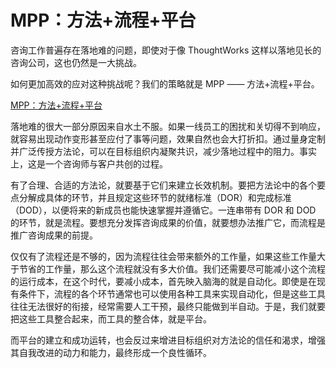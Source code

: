 # MPP：方法+流程+平台

咨询工作普遍存在落地难的问题，即使对于像 ThoughtWorks 这样以落地见长的咨询公司，这也仍然是一大挑战。

如何更加高效的应对这种挑战呢？我们的策略就是 MPP —— 方法+流程+平台。

[MPP：方法+流程+平台](./MPP/MPP.png)

落地难的很大一部分原因来自水土不服。如果一线员工的困扰和关切得不到响应，就容易出现动作变形甚至应付了事等问题，效果自然也会大打折扣。通过量身定制并广泛传授方法论，可以在目标组织内凝聚共识，减少落地过程中的阻力。事实上，这是一个咨询师与客户共创的过程。

有了合理、合适的方法论，就要基于它们来建立长效机制。要把方法论中的各个要点分解成具体的环节，并且规定这些环节的就绪标准（DOR）和完成标准（DOD），以便将来的新成员也能快速掌握并遵循它。一连串带有 DOR 和 DOD 的环节，就是流程。要想充分发挥咨询成果的价值，就要想办法推广它，而流程是推广咨询成果的前提。

仅仅有了流程还是不够的，因为流程往往会带来额外的工作量，如果这些工作量大于节省的工作量，那么这个流程就没有多大价值。我们还需要尽可能减小这个流程的运行成本，在这个时代，要减小成本，首先映入脑海的就是自动化。即使是在现有条件下，流程的各个环节通常也可以使用各种工具来实现自动化，但是这些工具往往无法很好的衔接，经常需要人工干预，最终只能做到半自动。于是，我们就要把这些工具整合起来，而工具的整合体，就是平台。

而平台的建立和成功运转，也会反过来增进目标组织对方法论的信任和渴求，增强其自我改进的动力和能力，最终形成一个良性循环。
